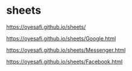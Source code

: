 # sheets

https://oyesafi.github.io/sheets/

https://oyesafi.github.io/sheets/Google.html

https://oyesafi.github.io/sheets/Messenger.html

https://oyesafi.github.io/sheets/Facebook.html

